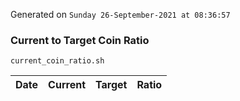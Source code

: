 Generated on `Sunday 26-September-2021 at 08:36:57`

### Current to Target Coin Ratio
`current_coin_ratio.sh`

Date|Current|Target|Ratio
---|---|---|---
